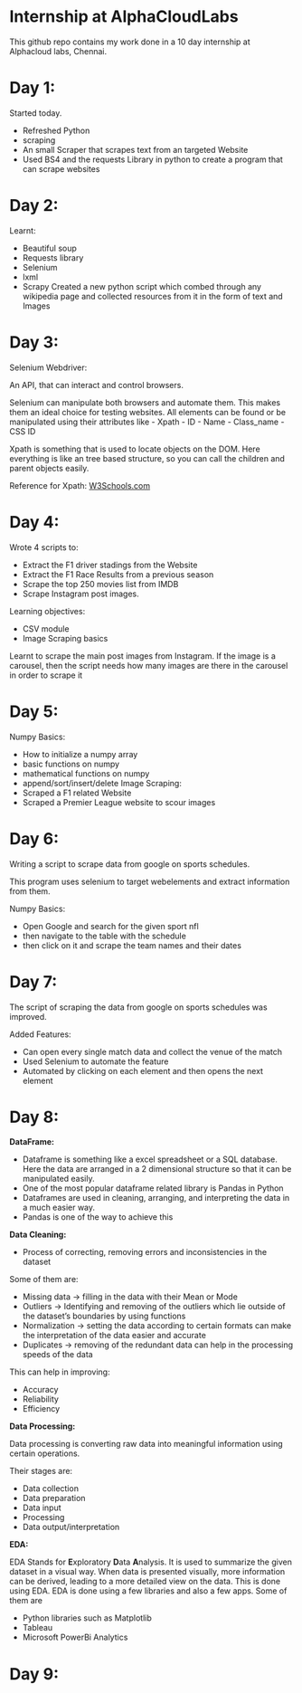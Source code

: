 # Internship at AlphaCloudLabs
This github repo contains my work done in a 10 day internship at Alphacloud labs, Chennai.

# Day 1:
  
  Started today. 

  - Refreshed Python
  - scraping
  - An small Scraper that scrapes text from an targeted Website
  - Used BS4 and the requests Library in python to create a program that can scrape websites

# Day 2:

  Learnt:
  - Beautiful soup
  - Requests library
  - Selenium
  - lxml
  - Scrapy
  Created a new python script which combed through any wikipedia page and collected resources from it in the form of text and Images

# Day 3:

  Selenium Webdriver:
  
  An API, that can interact and control browsers.

  Selenium can manipulate both browsers and automate them. This makes them an ideal choice for testing websites. 
  All elements can be found or be manipulated using their attributes like
    - Xpath
    - ID
    - Name
    - Class_name
    - CSS ID
  
  Xpath is something that is used to locate objects on the DOM. Here everything is like an tree based structure, so you can call the children and parent objects easily. 
  
  Reference for Xpath: [W3Schools.com](https://www.w3schools.com/xml/xpath_syntax.asp)

# Day 4:
  
Wrote 4 scripts to:
  - Extract the F1 driver stadings from the Website
  - Extract the F1 Race Results from a previous season
  - Scrape the top 250 movies list from IMDB
  - Scrape Instagram post images.

Learning objectives:
  - CSV module
  - Image Scraping basics

Learnt to scrape the main post images from Instagram. If the image is a carousel, then the script needs how many images are there in the carousel in order to scrape it

# Day 5:

Numpy Basics:
  - How to initialize a numpy array
  - basic functions on numpy
  - mathematical functions on numpy
  - append/sort/insert/delete
Image Scraping:
  - Scraped a F1 related Website
  - Scraped a Premier League website to scour images
   
# Day 6:

Writing a script to scrape data from google on sports schedules.

This program uses selenium to target webelements and extract information from them.
  
Numpy Basics:
  - Open Google and search for the given sport nfl 
  - then navigate to the table with the schedule
  - then click on it and scrape the team names and their dates

# Day 7:

The script of scraping the data from google on sports schedules was improved.

Added Features:
  - Can open every single match data and collect the venue of the match
  - Used Selenium to automate the feature
  - Automated by clicking on each element and then opens the next element

# Day 8:
**DataFrame:**

- Dataframe is something like a excel spreadsheet or a SQL database. Here the data are arranged in a 2 dimensional structure so that it can be manipulated easily.
- One of the most popular dataframe related library is Pandas in Python
- Dataframes are used in cleaning, arranging, and interpreting the data in a much easier way.
- Pandas is one of the way to achieve this

**Data Cleaning:**

- Process of correcting, removing errors and inconsistencies in the dataset

Some of them are:

- Missing data → filling in the data with their Mean or Mode
- Outliers → Identifying and removing of the outliers which lie outside of the dataset’s boundaries by using functions
- Normalization → setting the data according to certain formats can make the interpretation of the data easier and accurate
- Duplicates → removing of the redundant data can help in the processing speeds of the data

This can help in improving:

- Accuracy
- Reliability
- Efficiency

**Data Processing:**

Data processing is converting raw data into meaningful information using certain operations.

Their stages are:

- Data collection
- Data preparation
- Data input
- Processing
- Data output/interpretation

**EDA:**

EDA Stands for **E**xploratory **D**ata **A**nalysis. It is used to summarize the given dataset in a visual way. When data is presented visually, more information can be derived, leading to a more detailed view on the data. This is done using EDA. EDA is done using a few libraries and also a few apps. Some of them are

- Python libraries such as Matplotlib
- Tableau
- Microsoft PowerBi Analytics

# Day 9:


